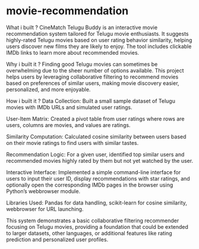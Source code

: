 # movie-recommendation
What i built ?
CineMatch Telugu Buddy is an interactive movie recommendation system tailored for Telugu movie enthusiasts. It suggests highly-rated Telugu movies based on user rating behavior similarity, helping users discover new films they are likely to enjoy. The tool includes clickable IMDb links to learn more about recommended movies.

Why i built it ?
Finding good Telugu movies can sometimes be overwhelming due to the sheer number of options available. This project helps users by leveraging collaborative filtering to recommend movies based on preferences of similar users, making movie discovery easier, personalized, and more enjoyable.

How i built it ?
Data Collection: Built a small sample dataset of Telugu movies with IMDb URLs and simulated user ratings.

User-Item Matrix: Created a pivot table from user ratings where rows are users, columns are movies, and values are ratings.

Similarity Computation: Calculated cosine similarity between users based on their movie ratings to find users with similar tastes.

Recommendation Logic: For a given user, identified top similar users and recommended movies highly rated by them but not yet watched by the user.

Interactive Interface: Implemented a simple command-line interface for users to input their user ID, display recommendations with star ratings, and optionally open the corresponding IMDb pages in the browser using Python’s webbrowser module.

Libraries Used: Pandas for data handling, scikit-learn for cosine similarity, webbrowser for URL launching.

This system demonstrates a basic collaborative filtering recommender focusing on Telugu movies, providing a foundation that could be extended to larger datasets, other languages, or additional features like rating prediction and personalized user profiles.
